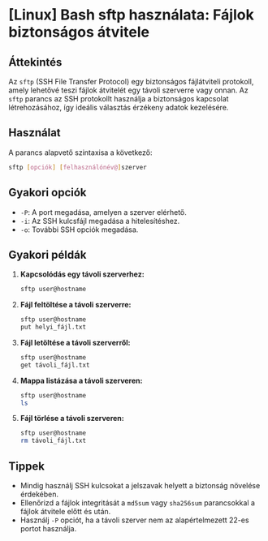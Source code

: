 # [Linux] Bash sftp használata: Fájlok biztonságos átvitele

## Áttekintés
Az `sftp` (SSH File Transfer Protocol) egy biztonságos fájlátviteli protokoll, amely lehetővé teszi fájlok átvitelét egy távoli szerverre vagy onnan. Az `sftp` parancs az SSH protokollt használja a biztonságos kapcsolat létrehozásához, így ideális választás érzékeny adatok kezelésére.

## Használat
A parancs alapvető szintaxisa a következő:

```bash
sftp [opciók] [felhasználónév@]szerver
```

## Gyakori opciók
- `-P`: A port megadása, amelyen a szerver elérhető.
- `-i`: Az SSH kulcsfájl megadása a hitelesítéshez.
- `-o`: További SSH opciók megadása.

## Gyakori példák
1. **Kapcsolódás egy távoli szerverhez:**
   ```bash
   sftp user@hostname
   ```

2. **Fájl feltöltése a távoli szerverre:**
   ```bash
   sftp user@hostname
   put helyi_fájl.txt
   ```

3. **Fájl letöltése a távoli szerverről:**
   ```bash
   sftp user@hostname
   get távoli_fájl.txt
   ```

4. **Mappa listázása a távoli szerveren:**
   ```bash
   sftp user@hostname
   ls
   ```

5. **Fájl törlése a távoli szerveren:**
   ```bash
   sftp user@hostname
   rm távoli_fájl.txt
   ```

## Tippek
- Mindig használj SSH kulcsokat a jelszavak helyett a biztonság növelése érdekében.
- Ellenőrizd a fájlok integritását a `md5sum` vagy `sha256sum` parancsokkal a fájlok átvitele előtt és után.
- Használj `-P` opciót, ha a távoli szerver nem az alapértelmezett 22-es portot használja.